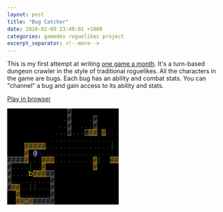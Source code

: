 ```yaml
---
layout: post
title: "Bug Catcher"
date: 2016-02-09 23:49:01 +1000
categories: gamedev roguelikes project
excerpt_separator: <!--more-->
---
```


This is my first attempt at writing [one game a month](http://www.onegameamonth.com/). It's a turn-based
dungeon crawler in the style of traditional roguelikes. All the characters in the game are bugs. Each bug
has an ability and combat stats. You can "channel" a bug and gain access to its ability and stats.

[Play in browser](https://games.gridbugs.org/bugcatcher)

![screenshot](/images/bugcatcher/screenshot.png)
<!--more-->
